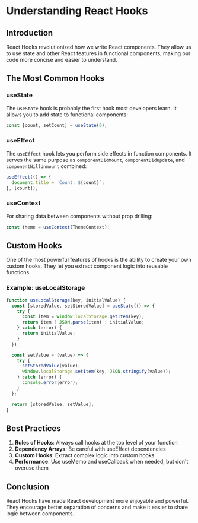 # Understanding React Hooks

## Introduction

React Hooks revolutionized how we write React components. They allow us to use state and other React features in functional components, making our code more concise and easier to understand.

## The Most Common Hooks

### useState
The `useState` hook is probably the first hook most developers learn. It allows you to add state to functional components:

```javascript
const [count, setCount] = useState(0);
```

### useEffect
The `useEffect` hook lets you perform side effects in function components. It serves the same purpose as `componentDidMount`, `componentDidUpdate`, and `componentWillUnmount` combined:

```javascript
useEffect(() => {
  document.title = `Count: ${count}`;
}, [count]);
```

### useContext
For sharing data between components without prop drilling:

```javascript
const theme = useContext(ThemeContext);
```

## Custom Hooks

One of the most powerful features of hooks is the ability to create your own custom hooks. They let you extract component logic into reusable functions.

### Example: useLocalStorage

```javascript
function useLocalStorage(key, initialValue) {
  const [storedValue, setStoredValue] = useState(() => {
    try {
      const item = window.localStorage.getItem(key);
      return item ? JSON.parse(item) : initialValue;
    } catch (error) {
      return initialValue;
    }
  });

  const setValue = (value) => {
    try {
      setStoredValue(value);
      window.localStorage.setItem(key, JSON.stringify(value));
    } catch (error) {
      console.error(error);
    }
  };

  return [storedValue, setValue];
}
```

## Best Practices

1. **Rules of Hooks**: Always call hooks at the top level of your function
2. **Dependency Arrays**: Be careful with useEffect dependencies
3. **Custom Hooks**: Extract complex logic into custom hooks
4. **Performance**: Use useMemo and useCallback when needed, but don't overuse them

## Conclusion

React Hooks have made React development more enjoyable and powerful. They encourage better separation of concerns and make it easier to share logic between components.

